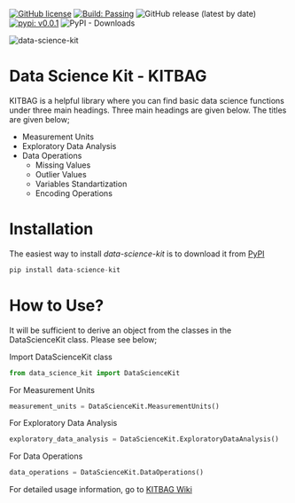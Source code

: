 [![GitHub license](https://img.shields.io/github/license/KeremDlkmn/data-science-kit)](https://github.com/KeremDlkmn/data-science-kit/blob/main/LICENSE)
[![Build: Passing](https://img.shields.io/badge/Build-Passing-green.svg)](https://github.com/KeremDlkmn/data-science-kit)
![GitHub release (latest by date)](https://img.shields.io/github/v/release/KeremDlkmn/data-science-kit)
[![pypi: v0.0.1](https://img.shields.io/badge/pypi-v0.0.1-yellow.svg)](https://pypi.org/project/data-science-kit/)
![PyPI - Downloads](https://img.shields.io/pypi/dm/data-science-kit)

![data-science-kit](https://user-images.githubusercontent.com/25768758/122969833-ca25e100-d395-11eb-8811-990965bc0985.png)


# Data Science Kit - KITBAG
KITBAG is a helpful library where you can find basic data science functions under three main headings. Three main headings are given below. The titles are given below;

* Measurement Units
* Exploratory Data Analysis
* Data Operations
  * Missing Values
  * Outlier Values
  * Variables Standartization
  * Encoding Operations

# Installation
The easiest way to install *data-science-kit* is to download it from [PyPI](https://pypi.org/project/data-science-kit/)

```python
pip install data-science-kit
```
# How to Use?
It will be sufficient to derive an object from the classes in the DataScienceKit class. Please see below;

Import DataScienceKit class

```python
from data_science_kit import DataScienceKit
```

For Measurement Units
```python
measurement_units = DataScienceKit.MeasurementUnits()
```

For Exploratory Data Analysis
```python
exploratory_data_analysis = DataScienceKit.ExploratoryDataAnalysis()
```

For Data Operations
```python
data_operations = DataScienceKit.DataOperations()
```

For detailed usage information, go to [KITBAG Wiki](https://github.com/KeremDlkmn/data-science-kit/wiki)
